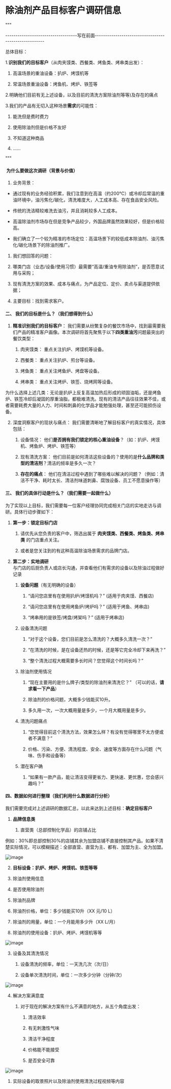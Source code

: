 # 除油剂产品目标客户调研信息

"""

\-----------------------------------写在前面-----------------------------------------------------

总体目标：

1.**识别我们的目标客户**（从肉夹馍类、西餐类、烤鱼类、烤串类出发）：

1.  高温场景的重油设备：扒炉、烤馍机等
    
2.  常温场景重油设备：烤鱼机、烤炉、铁签等
    

2.明确他们目前有无上述设备，以及目前的清洗方案除油剂等等)及存在的痛点

3.我们的产品有无切入这种场景**需求**的可能性：

1.  能洗但是费时费力
    
2.  使用除油剂但是价格不友好
    
3.  不知道这种商品
    
4.  ......
    

"""

####  为什么要做这次调研（背景与价值）

1.  业务背景：
    

*   通过现有的业务经验积累，我们注意到在高温（约200℃）或冷却后常温的重油环境中，油污焦化/碳化，清洗难度大，人工成本高、存在食品安全风险。
    
*   传统的洗洁精较难洗去油污，并且消耗较多人工成本。
    
*   高温除油剂市场存在但是竞争产品较少，外国品牌虽然效果较好，但是价格较高。
    
*   我们确立了一个较为精准的市场定位：高温场景下的较低成本除油剂、油污焦化/碳化场景下的除油剂推广。
    

1.  我们想回答的问题：
    

1.  哪类门店（业态/设备/使用习惯）最需要“高温/重油专用除油剂”，是否愿意试用与采购；
    
2.  现有清洗方案的效果、成本与痛点，为产品定位、定价、卖点与渠道提供依据；
    
3.  主要目标：找到需求客户。
    

#### 二、 我们的目标是什么？（我们想得到什么）

1.  **精准识别我们的目标客户**： 我们需要从纷繁复杂的餐饮市场中，找到最需要我们产品的精准客户画像。本次调研将首先聚焦于以下**四类重油污**问题最突出的餐饮类型：
    
    1.  肉夹馍类： 重点关注扒炉、烤馍机等设备。
        
    2.  西餐类： 重点关注扒炉、煎台等设备。
        
    3.  烤鱼类： 重点关注烤鱼炉、烤盘等设备。
        
    4.  烤串类： 重点关注烤炉、铁签、烧烤网等设备。
        

为什么选择上述几类：无论是扒炉上反复高温加热后形成的顽固油垢，还是烤鱼炉、铁签冷却后凝固的厚重油脂，都极难清洗。现有的清洁产品往往效果不佳，或者需要耗费大量的人力、时间和刺鼻的化学品才能勉强处理，甚至还可能损伤设备。

2.  深度洞察客户的现状与痛点： 我们需要清晰地了解目标客户的真实情况，具体包括：
    
    1.  设备情况： 他们**是否拥有我们锁定的核心重油设备**？（如：扒炉、烤馍机、烤鱼炉、烤炉、铁签等）
        
    2.  现有清洗方案： 他们目前是如何清洁这些设备的？使用的是**什么品牌和类型的清洁剂**？清洁的频率是多久一次？
        
    3.  **存在的痛点**： 他们在清洁过程中遇到了哪些难以解决的问题？（例如：清洁不干净、耗时太长、清洁剂味道刺鼻、腐蚀设备、员工不愿意操作等）
        

#### 三、 我们的具体行动是什么？（我们需要一起做什么）

为了实现以上目标，我们需要每一位客户经理协同完成相关门店的实地走访与调研。具体行动步骤如下：

1.  **第一步：锁定目标门店**
    
    1.  请优先从您负责的客户中，筛选出属于 **肉夹馍类、西餐类、烤鱼类、烤串类** 的门店重点关注。
        
    2.  或者是您关注到的有这种高温除油场景需求的品牌门店。
        
2.  **第二步：实地调研**  
    与门店的后厨负责人或店长沟通，并查看他们有需求的设备以及除油过程做好记录
    
    1.  **设备问题**（有无明确的设备）
        
        1.  “请问您店里有在使用扒炉/烤馍机吗？” (适用于肉夹馍、西餐店)
            
        2.  “请问您店里有在使用烤鱼炉/烤炉吗？” (适用于烤鱼、烤串店)
            
        3.  “烤串用的是铁签/烤盘/烤架吗？” (适用于烤串店)
            
    2.  设备清洗问题
        
        1.  “对于这个设备，您们目前是怎么清洗的？大概多久清洗一次？”
            
        2.  “在清洗的时候，是在设备还热的时候，还是等它完全冷却下来再洗？”
            
        3.  “整个清洗过程大概需要多长时间？您觉得这个时间长吗？”
            
    3.  除油剂使用情况
        
        1.  “现在主要用的是什么牌子/类型的除油剂来清洗它？” （可以的话，**请求看一下产品**）
            
        2.  除油剂的价格问题，大概多少钱能买10升。
            
        3.  多久用一次，一次大概用量是多少，一个月大概用量是多少。
            
    4.  清洗问题痛点
        
        1.  “您觉得目前这个清洗方法，效果怎么样？有没有觉得哪里不太方便或者不满意？”
            
        2.  价格、污染、方便、清洗程度、安全、速度等方面存在什么问题（气味、伤手和设备等）
            
    5.  潜在客户确
        
        1.  “如果有一款产品，能让清洁变得更省力、更快速、更优惠，您会感兴趣吗？”
            

#### 四、数据如何进行整理（我们利用什么数据进行分析）

我们需要完成对上述调研的数据汇总，以此来达到上述目标：**确定目标客户**

1.  **品牌信息类**
    
    1.  直营类（总部控制化学品）的店铺占比
        

例如：30%即总部控制30%的店铺其余为加盟店铺不直接控制其产品。如果不清楚实际情况，可以模糊描述：全部直营、直营为主、都有、加盟为主、全为加盟。

![image](https://alidocs.oss-cn-zhangjiakou.aliyuncs.com/res/1GXn45KeNmYVDqDQ/img/73bf83d3-31ce-47ef-9bcf-543e41c93110.png)

2.  **目标设备：**扒炉、烤炉、烤馍机、铁签**等等**
    
3.  除油剂使用信息
    
4.  是否使用除油剂
    
5.  除油剂品牌
    
6.  除油剂价格，单位：多少钱能买10升（XX 元/10 L）
    
7.  除油剂的用量，单位：一个月能用多少升（XX L/月）
    
8.  除油剂的使用设备：扒炉、烤炉、烤馍机等等
    

![image](https://alidocs.oss-cn-zhangjiakou.aliyuncs.com/res/1GXn45KeNmYVDqDQ/img/7d603ef0-9117-41ae-af6e-dd8e46d00068.png)

3.  设备及其清洗情况
    
    1.  设备清洗的频率，单位：一天洗几次（次/日）
        
    2.  设备单次清洗时间，单位：一次多少分钟（分钟/次）
        

![image](https://alidocs.oss-cn-zhangjiakou.aliyuncs.com/res/1GXn45KeNmYVDqDQ/img/f9bdd0e8-65a2-4b8a-9379-b1b7185e846d.png)

4.  解决方案满意度
    
    1.  对于现在的解决方案有什么不满意的地方，从五个角度出发：
        
        1.  清洁效率
            
        2.  有无刺激性气味
            
        3.  清洁干净程度
            
        4.  价格能不能接受
            
        5.  是否安全可靠
            

![image](https://alidocs.oss-cn-zhangjiakou.aliyuncs.com/res/1GXn45KeNmYVDqDQ/img/c8700b1a-9c2f-48fe-b21e-bd5bd306b5b3.png)

1.  实际设备的取景照片以及除油剂使用清洗过程视频等内容
